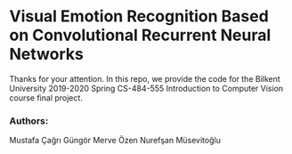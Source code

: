 # Visual Emotion Recognition Based on Convolutional Recurrent Neural Networks
Thanks for your attention. In this repo, we provide the code for the Bilkent University 2019-2020 Spring CS-484-555 Introduction to Computer Vision course final project. 
### Authors:
Mustafa Çağrı Güngör
Merve Özen
Nurefşan Müsevitoğlu
